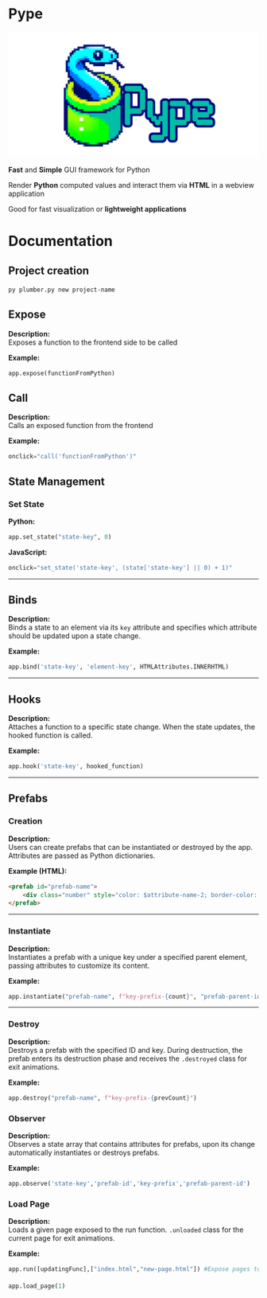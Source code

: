# Pype

![logo](https://github.com/kokasmark/pype/blob/main/banner.png?raw=true)

**Fast** and **Simple** GUI framework for Python

Render **Python** computed values and interact them via **HTML** in a webview application

Good for fast visualization or **lightweight applications**

# Documentation

## Project creation

```bash
py plumber.py new project-name
```

## Expose

**Description:**  
Exposes a function to the frontend side to be called

**Example:**  
```python
app.expose(functionFromPython)
```

## Call

**Description:**  
Calls an exposed function from the frontend

**Example:**  
```javascript
onclick="call('functionFromPython')"
```

## State Management

### Set State
**Python:**  
```python
app.set_state("state-key", 0)
```

**JavaScript:**  
```javascript
onclick="set_state('state-key', (state['state-key'] || 0) + 1)"
```

---

## Binds

**Description:**  
Binds a state to an element via its `key` attribute and specifies which attribute should be updated upon a state change.

**Example:**  
```python
app.bind('state-key', 'element-key', HTMLAttributes.INNERHTML)
```

---

## Hooks

**Description:**  
Attaches a function to a specific state change. When the state updates, the hooked function is called.

**Example:**  
```python
app.hook('state-key', hooked_function)
```

---

## Prefabs

### Creation

**Description:**  
Users can create prefabs that can be instantiated or destroyed by the app. Attributes are passed as Python dictionaries.

**Example (HTML):**  
```html
<prefab id="prefab-name">
    <div class="number" style="color: $attribute-name-2; border-color: $attribute-name-2;">$attribute-name</div>
</prefab>
```

---

### Instantiate

**Description:**  
Instantiates a prefab with a unique key under a specified parent element, passing attributes to customize its content.

**Example:**  
```python
app.instantiate("prefab-name", f"key-prefix-{count}", "prefab-parent-id", {"attribute1": 'something', "attribute2": 0})
```

---

### Destroy

**Description:**  
Destroys a prefab with the specified ID and key. During destruction, the prefab enters its destruction phase and receives the `.destroyed` class for exit animations.

**Example:**  
```python
app.destroy("prefab-name", f"key-prefix-{prevCount}")
```

### Observer

**Description:**  
Observes a state array that contains attributes for prefabs, upon its change automatically instantiates or destroys prefabs.

**Example:**  
```python
app.observe('state-key','prefab-id','key-prefix','prefab-parent-id')
```

### Load Page

**Description:**  
Loads a given page exposed to the run function. `.unloaded` class for the current page for exit animations.

**Example:**  
```python
app.run([updatingFunc],["index.html","new-page.html"]) #Expose pages to app

app.load_page(1)
```